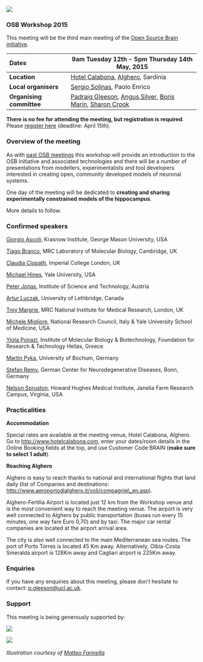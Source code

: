 ![](https://raw.githubusercontent.com/OpenSourceBrain/OSB_Documentation/master/resources/images/osb2015.png)

### OSB Workshop 2015

This meeting will be the third main meeting of the [Open Source Brain initiative](http://www.opensourcebrain.org).


| Dates | **9am Tuesday 12th - 5pm Thursday 14th May, 2015** |
| :------|-------|
| **Location** | [Hotel Calabona](http://www.hotelcalabona.com/), [Alghero](http://www.alghero-turismo.it/en/), Sardinia |
| **Local organisers** | [Sergio Solinas](/users/23), Paolo Enrico |
| **Organising committee** | [Padraig Gleeson](/users/4), [Angus Silver](/users/6), [Boris Marin](/users/67), [Sharon Crook](/users/8) |

**There is no fee for attending the meeting, but registration is required**. Please [register here](https://docs.google.com/forms/d/1eklsg3r6lK8vMP9DkX1HhGoTMzkX9Fk2Yi6IMNnj_Pc/viewform?usp=send_form) (deadline: April 15th).

### Overview of the meeting

As with [past OSB meetings](http://www.opensourcebrain.org/docs#Meetings) this workshop will provide an introduction to the OSB initiative and associated technologies and there will be a number of presentations from modellers, experimentalists and tool developers interested in creating open, community developed models of neuronal systems.  

One day of the meeting will be dedicated to **creating and sharing experimentally constrained models of the hippocampus**.

More details to follow.

### Confirmed speakers

[Giorgio Ascoli](http://krasnow1.gmu.edu/cn3/ascoli/), Krasnow Institute, George Mason University, USA

[Tiago Branco](http://www2.mrc-lmb.cam.ac.uk/group-leaders/a-to-g/tiago-branco), MRC Laboratory of Molecular Biology, Cambridge, UK

[Claudia Clopath](http://www.bg.ic.ac.uk/research/c.clopath/), Imperial College London, UK

[Michael Hines](http://www.neuron.yale.edu/neuron), Yale University, USA

[Peter Jonas](http://ist.ac.at/research/research-groups/jonas-group/), Institute of Science and Technology, Austria

[Artur Luczak](http://lethbridgebraindynamics.com/artur_luczak), University of Lethbridge, Canada

[Troy Margrie](http://www.nimr.mrc.ac.uk/research/troy-margrie/), MRC National Institute for Medical Research, London, UK

[Michele Migliore](http://www.pa.ibf.cnr.it/personale/migliore/index.html), National Research Council, Italy & Yale University School of Medicine, USA

[Yiota Poirazi](http://dendrites.gr), Institute of Molecular Biology & Biotechnology, Foundation for Research & Technology Hellas, Greece

[Martin Pyka](http://cns.mrg1.rub.de/index.php/people/128-martin-pyka), University of Bochum, Germany

[Stefan Remy](http://www.dzne.de/en/sites/bonn/research-groups/remy.html), German Center for Neurodegenerative Diseases, Bonn, Germany

[Nelson Spruston](http://janelia.org/people/administration/nelson-spruston), Howard Hughes Medical Institute, Janelia Farm Research Campus, Virginia, USA


### Practicalities 

**Accommodation**

Special rates are available at the meeting venue, Hotel Calabona, Alghero. Go to http://www.hotelcalabona.com, enter your dates/room details in the Online Booking fields at the top, and use Customer Code BRAIN (**make sure to select 1 adult**). 

**Reaching Alghero**

Alghero is easy to reach thanks to national and international flights that land daily (list of Companies and destinations: http://www.aeroportodialghero.it/voli/compagnie\_en.asp).

Alghero-Fertilia Airport is located just 12 km from the Workshop venue and is the most convenient way to reach the meeting venue. The airport is very well connected to Alghero by public transportation (buses run every 15 minutes, one way fare Euro 0,70) and by taxi. The major car rental companies are located at the airport arrival area.

The city is also well connected to the main Mediterranean sea routes. The port of Porto Torres is located 45 Km away. Alternatively, Olbia-Costa Smeralda airport is 128Km away and Cagliari airport is 225Km away.

### Enquiries

If you have any enquiries about this meeting, please don’t hesitate to contact: p.gleeson@ucl.ac.uk.

### Support

This meeting is being generously supported by:

![](http://www.opensourcebrain.org/images/wellcomelogo.png) 

![](http://www.neuroml.org/images/nih.png)
&nbsp;

*Illustration courtesy of [Matteo Farinella](https://matteofarinella.wordpress.com) &nbsp;*
